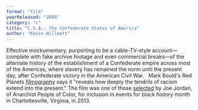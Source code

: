 ```yaml
---
format: "film"
yearReleased: "2004"
category: "c"
title: "C.S.A.: The Confederate States of America"
author: "Kevin Willmott"
---
```

Effective mockumentary, purporting to be a cable-TV-style  account—complete with fake archive footage and even commercial breaks—of the  alternate history of the establishment of a Confederate empire across most of  the Americas, where slavery has remained the norm until the present day, after  Confederate victory in the American Civil War.
 
Mark Bould's Red Planets <a href="biblio.htm#Red Planets">filmography</a> says it "reveals how deeply the  tendrils of racism extend into the present." The film was one of those <a href="http://www.c-ville.com/militant-anarchist-joe-jordan-curates-black-history-month-film-series/#.WPsdmca1uUl"> selected</a> by Joe Jordan, of Anarchist People of Color, for inclusion in  events for black history month in Charlottesville, Virginia, in 2013.
 